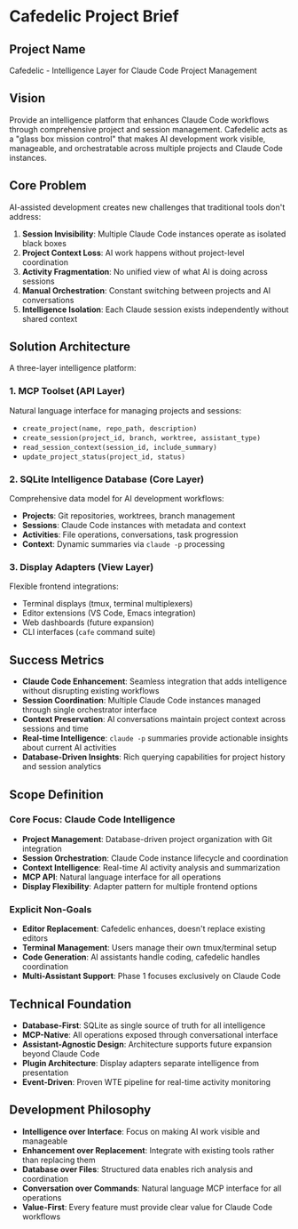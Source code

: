 # Cafedelic Project Brief

## Project Name
Cafedelic - Intelligence Layer for Claude Code Project Management

## Vision
Provide an intelligence platform that enhances Claude Code workflows through comprehensive project and session management. Cafedelic acts as a "glass box mission control" that makes AI development work visible, manageable, and orchestratable across multiple projects and Claude Code instances.

## Core Problem
AI-assisted development creates new challenges that traditional tools don't address:
1. **Session Invisibility**: Multiple Claude Code instances operate as isolated black boxes
2. **Project Context Loss**: AI work happens without project-level coordination
3. **Activity Fragmentation**: No unified view of what AI is doing across sessions
4. **Manual Orchestration**: Constant switching between projects and AI conversations
5. **Intelligence Isolation**: Each Claude session exists independently without shared context

## Solution Architecture
A three-layer intelligence platform:

### 1. **MCP Toolset** (API Layer)
Natural language interface for managing projects and sessions:
- `create_project(name, repo_path, description)` 
- `create_session(project_id, branch, worktree, assistant_type)`
- `read_session_context(session_id, include_summary)`
- `update_project_status(project_id, status)`

### 2. **SQLite Intelligence Database** (Core Layer)  
Comprehensive data model for AI development workflows:
- **Projects**: Git repositories, worktrees, branch management
- **Sessions**: Claude Code instances with metadata and context
- **Activities**: File operations, conversations, task progression
- **Context**: Dynamic summaries via `claude -p` processing

### 3. **Display Adapters** (View Layer)
Flexible frontend integrations:
- Terminal displays (tmux, terminal multiplexers)
- Editor extensions (VS Code, Emacs integration)  
- Web dashboards (future expansion)
- CLI interfaces (`cafe` command suite)

## Success Metrics
- **Claude Code Enhancement**: Seamless integration that adds intelligence without disrupting existing workflows
- **Session Coordination**: Multiple Claude Code instances managed through single orchestrator interface
- **Context Preservation**: AI conversations maintain project context across sessions and time
- **Real-time Intelligence**: `claude -p` summaries provide actionable insights about current AI activities
- **Database-Driven Insights**: Rich querying capabilities for project history and session analytics

## Scope Definition

### Core Focus: Claude Code Intelligence
- **Project Management**: Database-driven project organization with Git integration
- **Session Orchestration**: Claude Code instance lifecycle and coordination
- **Context Intelligence**: Real-time AI activity analysis and summarization
- **MCP API**: Natural language interface for all operations
- **Display Flexibility**: Adapter pattern for multiple frontend options

### Explicit Non-Goals
- **Editor Replacement**: Cafedelic enhances, doesn't replace existing editors
- **Terminal Management**: Users manage their own tmux/terminal setup
- **Code Generation**: AI assistants handle coding, cafedelic handles coordination
- **Multi-Assistant Support**: Phase 1 focuses exclusively on Claude Code

## Technical Foundation
- **Database-First**: SQLite as single source of truth for all intelligence
- **MCP-Native**: All operations exposed through conversational interface
- **Assistant-Agnostic Design**: Architecture supports future expansion beyond Claude Code
- **Plugin Architecture**: Display adapters separate intelligence from presentation
- **Event-Driven**: Proven WTE pipeline for real-time activity monitoring

## Development Philosophy
- **Intelligence over Interface**: Focus on making AI work visible and manageable
- **Enhancement over Replacement**: Integrate with existing tools rather than replacing them
- **Database over Files**: Structured data enables rich analysis and coordination
- **Conversation over Commands**: Natural language MCP interface for all operations
- **Value-First**: Every feature must provide clear value for Claude Code workflows

